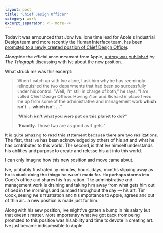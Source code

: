 ```yaml
---
layout: post
title: "Chief Design Officer"
category: work
excerpt_separator: <!--more-->
---
```


Today it was announced that Jony Ive, long time lead for Apple's Industrial Design team and more recently the Human Interface team, has been [promoted to a newly created position of Chief Design Officer](http://www.macrumors.com/2015/05/25/jony-ive-chief-design-officer/).

Alongside the official announcement from Apple, [a story was published](http://www.telegraph.co.uk/technology/apple/11628710/When-Stephen-Fry-met-Jony-Ive-the-self-confessed-fanboi-meets-Apples-newly-promoted-chief-design-officer.html) by *The Telegraph* discussing with Ive about the new position.

What struck me was this excerpt:

> When I catch up with Ive alone, I ask him why he has seemingly relinquished the two departments that had been so successfully under his control. "Well, I'm still in charge of both," he says, "I am called Chief Design Officer. Having Alan and Richard in place frees me up from some of the administrative and management work **which isn’t … which isn’t …**"
>
>"**Which isn’t what you were put on this planet to do?**"
>
>"**Exactly.** Those two are as good as it gets."

It is quite amazing to read this statement because there are two realizations. The first, that Ive has been acknowledged by others of his art and what he has contributed to this world. The second, is that Ive himself understands his abilities and purpose to create and release his art into this world.

<!--more-->

I can only imagine how this new position and move came about.

Ive, probably frustrated by minutes, hours, days, months slipping away as he is stuck doing the things he wasn't made for. He perhaps storms into Cook's office and shares his frustration. The administrative and management work is draining and taking him away from what gets him out of bed in the mornings and pumped throughout the day &mdash; his art. Tim Cook, seeing Ive's frustration and his importance to Apple, agrees and out of thin air...a new position is made just for him.

Along with his new position, Ive might've gotten a bump in his salary but that doesn't matter. More importantly what Ive got back from being promoted to this position was his ability and time to devote in creating art. Ive just became indispensible to Apple.
